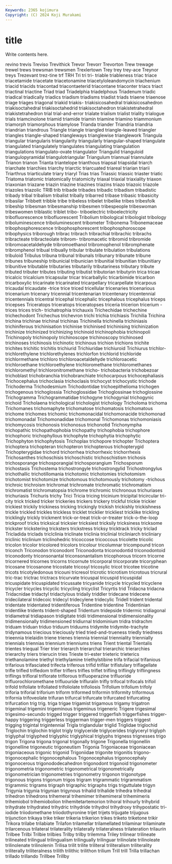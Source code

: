 ```yaml
---
Keywords: 2365 kojimura
Copyright: (C) 2024 Koji Murakami
---
```


# title

Write contents here.



revino trevis Treviso Trevithick Trevor Trevorr Trevorton Trew trewage trewel
trews trewsman trewsmen Trexlertown Trey trey trey-ace Treynor treys Trezevant
trez-tine trf TRH Tri tri tri- triable triableness triac triace
triacetamide triacetate triacetonamine triacetyloleandomycin triachenium triacid triacids triacontad triacontaeterid triacontane
triaconter triacs triact triactinal triactine Triad triad Triadelphia triadelphous Triadenum
triadic triadical triadically triadics triadism triadisms triadist triads triaene triaenose
triage triages triagonal triakid triakis- triakisicosahedral triakisicosahedron triakisoctahedral triakisoctahedrid triakisoctahedron
triakistetrahedral triakistetrahedron trial trial-and-error trialate trialism trialist triality trialogue trials
triamcinolone triamid triamide triamin triamine triamino triammonium triamorph triamorphous triamylose
Trianda triander Triandria triandria triandrian triandrous Triangle triangle triangled triangle-leaved
triangler triangles triangle-shaped triangleways trianglewise trianglework Triangula triangular triangularis triangularity
triangularly triangular-shaped triangulate triangulated triangulately triangulates triangulating triangulation triangulations triangulato-ovate
triangulator Triangulid trianguloid triangulopyramidal triangulotriangular Triangulum triannual triannulate Trianon trianon
Trianta triantelope trianthous triapsal triapsidal triarch triarchate triarchies triarchy triarctic
triarcuated triareal triarian triarii Triarthrus triarticulate triary triaryl Trias trias
Triassic triassic triaster triatic Triatoma triatomic triatomically triatomicity triaxal triaxial
triaxiality triaxon triaxonian triazane triazin triazine triazines triazins triazo triazoic
triazole triazoles triazolic TRIB trib tribade tribades tribadic tribadism tribadistic
tribady tribal tribalism tribalist tribally tribarred tribase tribasic tribasicity tribasilar
Tribbett tribble tribe tribeless tribelet tribelike tribes tribesfolk tribeship tribesman
tribesmanship tribesmen tribespeople tribeswoman tribeswomen triblastic triblet tribo- triboelectric triboelectricity
tribofluorescence tribofluorescent Tribolium tribological tribologist tribology triboluminescence triboluminescent tribometer Tribonema
Tribonemaceae tribophosphorescence tribophosphorescent tribophosphoroscope tribophysics triborough tribrac tribrach tribrachial tribrachic
tribrachs tribracteate tribracteolate tribrom- tribromacetic tribromid tribromide tribromoacetaldehyde tribromoethanol tribromophenol
tribromphenate tribromphenol tribual tribually tribular tribulate tribulation tribulations tribuloid Tribulus
tribuna tribunal tribunals tribunary tribunate tribune tribunes tribuneship tribunicial tribunician
tribunitial tribunitian tribunitiary tribunitive tributable tributaries tributarily tributariness tributary tribute
tributed tributer tributes tributing tributist tributorian tributyrin trica tricae tricalcic
tricalcium tricapsular tricar tricarballylic tricarbimide tricarbon tricarboxylic tricarinate tricarinated tricarpellary
tricarpellate tricarpous tricaudal tricaudate -trice trice triced tricellular tricenaries tricenarious
tricenarium tricenary tricennial tricentenarian tricentenary tricentennial tricentennials tricentral tricephal tricephalic
tricephalous tricephalus triceps tricepses Triceratops triceratops triceratopses triceria tricerion tricerium
-trices trices trich- trichatrophia trichauxis Trichechidae trichechine trichechodont Trichechus trichevron
trichi trichia trichiasis Trichilia Trichina trichina trichinae trichinal trichinas Trichinella
trichinella trichiniasis trichiniferous trichinisation trichinise trichinised trichinising trichinization trichinize trichinized
trichinizing trichinoid trichinophobia trichinopoli Trichinopoly trichinopoly trichinoscope trichinoscopy trichinosed trichinoses
trichinosis trichinotic trichinous trichion trichions trichite trichites trichitic trichitis trichiurid
Trichiuridae trichiuroid Trichiurus trichlor- trichlorethylene trichlorethylenes trichlorfon trichlorid trichloride trichlormethane
trichloro trichloroacetaldehyde trichloroacetic trichloroethane trichloroethylene trichloromethane trichloromethanes trichloromethyl trichloronitromethane tricho-
trichobacteria trichobezoar trichoblast trichobranchia trichobranchiate trichocarpous trichocephaliasis Trichocephalus trichoclasia trichoclasis
trichocyst trichocystic trichode Trichoderma Trichodesmium Trichodontidae trichoepithelioma trichogen trichogenous trichoglossia
Trichoglossidae Trichoglossinae trichoglossine Trichogramma Trichogrammatidae trichogyne trichogynial trichogynic trichoid Tricholaena
trichological trichologist trichology Tricholoma trichoma Trichomanes trichomaphyte trichomatose trichomatosis trichomatous
trichome trichomes trichomic trichomonacidal trichomonacide trichomonad trichomonadal Trichomonadidae trichomonal Trichomonas
trichomoniasis trichomycosis trichonosis trichonosus trichonotid Trichonympha trichopathic trichopathophobia trichopathy trichophobia
trichophore trichophoric trichophyllous trichophyte trichophytia trichophytic Trichophyton trichophytosis Trichoplax trichopore
trichopter Trichoptera trichoptera trichopteran trichopteron trichopterous trichopterygid Trichopterygidae trichord trichorrhea
trichorrhexic trichorrhexis Trichosanthes trichoschisis trichoschistic trichoschistism trichosis trichosporange trichosporangial trichosporangium
Trichosporum trichostasis Trichostema trichostrongyle trichostrongylid Trichostrongylus trichothallic trichotillomania trichotomic trichotomies
trichotomism trichotomist trichotomize trichotomous trichotomously trichotomy -trichous trichroic trichroism trichromat
trichromate trichromatic trichromatism trichromatist trichromatopsia trichrome trichromic trichronous trichuriases trichuriasis
Trichuris trichy Trici Tricia tricing tricinium tricipital tricircular tri-city trick
tricked tricker trickeries trickers trickery trickful trickie trickier trickiest trickily
trickiness tricking trickingly trickish trickishly trickishness trickle trickled trickles trickless
tricklet tricklier trickliest tricklike trickling tricklingly trickly trickment trick-or-treat trick-or-treater
trick-o-the-loop trickproof tricks tricksical tricksier tricksiest tricksily tricksiness tricksome trickster
trickstering tricksters trickstress tricksy tricktrack tricky triclad Tricladida triclads triclclinia
triclinate triclinia triclinial tricliniarch tricliniary triclinic triclinium triclinohedric tricoccose tricoccous
tricolette tricolic tricolon tricolor tricolored tricolors tricolour tricolumnar tricompound tricon
triconch Triconodon triconodont Triconodonta triconodontid triconodontoid triconodonty triconsonantal triconsonantalism tricophorous
tricorn tricorne tricornered tricornes tricorns tricornute tricorporal tricorporate tricoryphean tricosane
tricosanone tricostate tricosyl tricosylic tricot tricotee tricotine tricots tricotyledonous tricouni
tricresol tricrotic tricrotism tricrotous tricrural tric-trac trictrac trictracs tricurvate tricuspal
tricuspid tricuspidal tricuspidate tricuspidated tricussate tricyanide tricycle tricycled tricyclene tricycler
tricycles tricyclic tricycling tricyclist Tricyrtis trid Tridacna tridacna Tridacnidae tridactyl
tridactylous tridaily triddler tridecane tridecene tridecilateral tridecoic tridecyl tridecylene tridecylic
Tridell trident tridental tridentate tridentated tridentiferous Tridentine tridentine Tridentinian tridentlike
tridents trident-shaped Tridentum tridepside tridermic tridiagonal tridiametral tridiapason tridigitate tridii
tridimensional tridimensionality tridimensionally tridimensioned tridiurnal tridominium tridra tridrachm triduam triduan
triduo triduum triduums tridymite tridymite-trachyte tridynamous triecious trieciously tried tried-and-trueness
triedly triedness trieennia trielaidin triene trienes triennia triennial trienniality triennially
triennials triennias triennium trienniums triens Trient triental Trientalis trientes triequal
Trier trier trierarch trierarchal trierarchic trierarchies trierarchy triers trierucin tries
Trieste tri-ester trieteric trieterics triethanolamine triethyl triethylamine triethylstibine trifa trifacial
trifanious trifarious trifasciated trifecta triferous trifid trifilar trifistulary triflagellate trifle
trifled trifledom trifler triflers trifles triflet trifling triflingly triflingness triflings
trifloral triflorate triflorous trifluoperazine trifluoride trifluorochloromethane trifluouride trifluralin trifly trifocal
trifocals trifoil trifold trifoliate trifoliated trifoliolate trifoliosis Trifolium trifolium trifoly
triforia triforial triforium triform triformed triformin triformity triformous trifornia trifoveolate
trifuran trifurcal trifurcate trifurcated trifurcating trifurcation trig trig. triga trigae
trigamist trigamous trigamy trigatron trigeminal trigemini trigeminous trigeminus trigeneric Trigere
trigesimal trigesimo-secundo trigged trigger triggered triggerfish triggerfishes trigger-happy triggering triggerless
triggerman trigger-men triggers triggest trigging trigintal trigintennial Trigla triglandular triglid
Triglidae triglochid Triglochin triglochin triglot trigly triglyceride triglycerides triglyceryl triglyph
triglyphal triglyphed triglyphic triglyphical triglyphs trigness trignesses trigo trigon Trigona
trigona trigonal trigonally trigone Trigonella trigonellin trigonelline trigoneutic trigoneutism Trigonia
Trigoniaceae trigoniacean trigoniaceous trigonic trigonid Trigoniidae trigonite trigonitis trigono- trigonocephalic
trigonocephalous Trigonocephalus trigonocephaly trigonocerous trigonododecahedron trigonodont trigonoid trigonometer trigonometria trigonometric
trigonometrical trigonometrically trigonometrician trigonometries trigonometry trigonon trigonotype trigonous trigons trigonum
trigos trigram trigrammatic trigrammatism trigrammic trigrams trigraph trigraphic trigraphs trigs
triguttulate trigyn Trigynia trigynia trigynian trigynous trihalid trihalide trihedra trihedral
trihedron trihedrons trihemeral trihemimer trihemimeral trihemimeris trihemiobol trihemiobolion trihemitetartemorion trihoral
trihourly trihybrid trihydrate trihydrated trihydric trihydride trihydrol trihydroxy trihypostatic tri-iodide
triiodomethane triiodothyronine trijet trijets trijugate trijugous trijunction trikaya trike triker
trikeria trikerion trikes triketo triketone trikir Trikora trilabe trilabiate Trilafon
trilamellar trilamellated trilaminar trilaminate trilarcenous trilateral trilaterality trilaterally trilateralness trilateration
trilaurin Trilbee Trilbi Trilbie trilbies Trilby trilby trilemma Triley trilinear
trilineate trilineated trilingual trilingualism trilingually trilinguar trilinolate trilinoleate trilinolenate trilinolenin
Trilisa trilit trilite triliteral triliteralism triliterality triliterally triliteralness trilith trilithic
trilithon trilium Trill trill Trilla trillachan trillado trillando Trillbee Trillby
